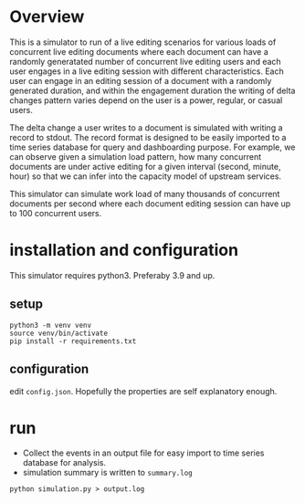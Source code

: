 # Overview

This is a simulator to run of a live editing scenarios for various loads of concurrent live editing documents where each document can have a randomly generatated number of concurrent live editing users and each user engages in a live editing session with different characteristics.  Each user can engage in an editing session of a document with a randomly generated duration, and within the engagement duration the writing of delta changes pattern varies depend on the user is a power, regular, or casual users.

The delta change a user writes to a document is simulated with writing a record to stdout.   The record format is designed to be easily imported to a time series database for query and dashboarding purpose.   For example, we can observe given a simulation load pattern, how many concurrent documents are under active editing for a given interval (second, minute, hour) so that we can infer into the capacity model of upstream services. 

This simulator can simulate work load of many thousands of concurrent documents per second where each document editing session can have up to 100 concurrent users.


# installation and configuration

This simulator requires python3.  Preferaby 3.9 and up.

## setup
```
python3 -m venv venv
source venv/bin/activate
pip install -r requirements.txt
```

## configuration
edit `config.json`.   Hopefully the properties are self explanatory enough.

# run
- Collect the events in an output file for easy import to time series database for analysis.
- simulation summary is written to `summary.log`

```
python simulation.py > output.log
```
